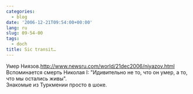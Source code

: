 ```yaml
---
categories:
  - blog
date: '2006-12-21T09:54:00+00:00'
lang: ru
slug: 09-54-00
tags:
  - doch
title: Sic transit…
---
```




Умер Ниязов.<http://www.newsru.com/world/21dec2006/niyazov.html>  
Вспоминается смерть Николая I: "Идивительно не то, что он умер, а то, что мы остались живы".  
Знакомые из Туркмении просто в шоке.